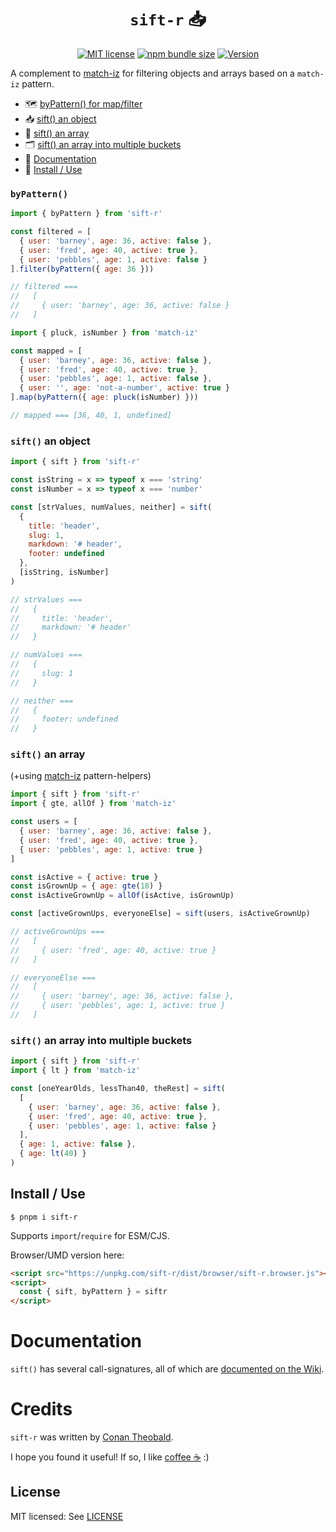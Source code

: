 <h1 align="center"><code>sift-r</code> 📥</h1>

<p align="center">
  <a href="https://github.com/shuckster/sift-r/blob/master/LICENSE">
    <img
      alt="MIT license"
      src="https://img.shields.io/npm/l/sift-r?style=plastic"
    /></a>
  <a href="https://bundlephobia.com/result?p=sift-r">
    <img
      alt="npm bundle size"
      src="https://img.shields.io/bundlephobia/minzip/sift-r?style=plastic"
    /></a>
  <a href="https://www.npmjs.com/package/sift-r">
    <img
      alt="Version"
      src="https://img.shields.io/npm/v/sift-r?style=plastic"
    /></a>
</p>

A complement to [match-iz](https://github.com/shuckster/match-iz) for filtering objects and arrays based on a `match-iz` pattern.

- 🗺 [byPattern() for map/filter](#bypattern)
- 📥 [sift() an object](#sift-an-object)
- 📁 [sift() an array](#sift-an-array)
- 🗂 [sift() an array into multiple buckets](#sift-an-array-into-multiple-buckets)
- 📖 [Documentation](https://github.com/shuckster/sift-r/wiki)
- 📀 [Install / Use](#install--use)

### `byPattern()`

```js
import { byPattern } from 'sift-r'

const filtered = [
  { user: 'barney', age: 36, active: false },
  { user: 'fred', age: 40, active: true },
  { user: 'pebbles', age: 1, active: false }
].filter(byPattern({ age: 36 }))

// filtered ===
//   [
//     { user: 'barney', age: 36, active: false }
//   ]

import { pluck, isNumber } from 'match-iz'

const mapped = [
  { user: 'barney', age: 36, active: false },
  { user: 'fred', age: 40, active: true },
  { user: 'pebbles', age: 1, active: false },
  { user: '', age: 'not-a-number', active: true }
].map(byPattern({ age: pluck(isNumber) }))

// mapped === [36, 40, 1, undefined]
```

### `sift()` an object

```js
import { sift } from 'sift-r'

const isString = x => typeof x === 'string'
const isNumber = x => typeof x === 'number'

const [strValues, numValues, neither] = sift(
  {
    title: 'header',
    slug: 1,
    markdown: '# header',
    footer: undefined
  },
  [isString, isNumber]
)

// strValues ===
//   {
//     title: 'header',
//     markdown: '# header'
//   }

// numValues ===
//   {
//     slug: 1
//   }

// neither ===
//   {
//     footer: undefined
//   }
```

### `sift()` an array

(+using [match-iz](https://github.com/shuckster/match-iz) pattern-helpers)

```js
import { sift } from 'sift-r'
import { gte, allOf } from 'match-iz'

const users = [
  { user: 'barney', age: 36, active: false },
  { user: 'fred', age: 40, active: true },
  { user: 'pebbles', age: 1, active: true }
]

const isActive = { active: true }
const isGrownUp = { age: gte(18) }
const isActiveGrownUp = allOf(isActive, isGrownUp)

const [activeGrownUps, everyoneElse] = sift(users, isActiveGrownUp)

// activeGrownUps ===
//   [
//     { user: 'fred', age: 40, active: true }
//   ]

// everyoneElse ===
//   [
//     { user: 'barney', age: 36, active: false },
//     { user: 'pebbles', age: 1, active: true }
//   ]
```

### `sift()` an array into multiple buckets

```js
import { sift } from 'sift-r'
import { lt } from 'match-iz'

const [oneYearOlds, lessThan40, theRest] = sift(
  [
    { user: 'barney', age: 36, active: false },
    { user: 'fred', age: 40, active: true },
    { user: 'pebbles', age: 1, active: false }
  ],
  { age: 1, active: false },
  { age: lt(40) }
)
```

## Install / Use

```
$ pnpm i sift-r
```

Supports `import`/`require` for ESM/CJS.

Browser/UMD version here:

```html
<script src="https://unpkg.com/sift-r/dist/browser/sift-r.browser.js"></script>
<script>
  const { sift, byPattern } = siftr
</script>
```

# Documentation

`sift()` has several call-signatures, all of which are [documented on the Wiki](https://github.com/shuckster/sift-r/wiki).

# Credits

`sift-r` was written by [Conan Theobald](https://github.com/shuckster/).

I hope you found it useful! If so, I like [coffee ☕️](https://www.buymeacoffee.com/shuckster) :)

## License

MIT licensed: See [LICENSE](LICENSE)

